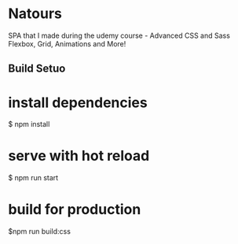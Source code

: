 # Natours
SPA that I made during the udemy course - Advanced CSS and Sass Flexbox, Grid, Animations and More!


## Build Setuo

# install dependencies
$ npm install

# serve with hot reload 
$ npm run start

# build for production
$npm run build:css
